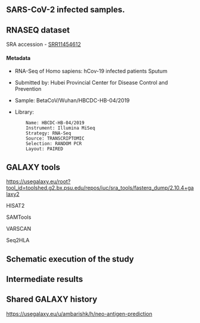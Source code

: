 ## SARS-CoV-2 infected samples.
## RNASEQ dataset
SRA accession - [SRR11454612](https://www.ncbi.nlm.nih.gov/sra/?term=SRR11454612)
#### Metadata
- RNA-Seq of Homo sapiens: hCov-19 infected patients Sputum
- Submitted by: Hubei Provincial Center for Disease Control and Prevention
- Sample: BetaCoV/Wuhan/HBCDC-HB-04/2019
- Library: 

          Name: HBCDC-HB-04/2019
          Instrument: Illumina MiSeq
          Strategy: RNA-Seq
          Source: TRANSCRIPTOMIC
          Selection: RANDOM PCR
          Layout: PAIRED

## GALAXY tools
https://usegalaxy.eu/root?tool_id=toolshed.g2.bx.psu.edu/repos/iuc/sra_tools/fasterq_dump/2.10.4+galaxy2

HISAT2

SAMTools

VARSCAN

Seq2HLA



## Schematic execution of the study
## Intermediate results

## Shared GALAXY history
https://usegalaxy.eu/u/ambarishk/h/neo-antigen-prediction


